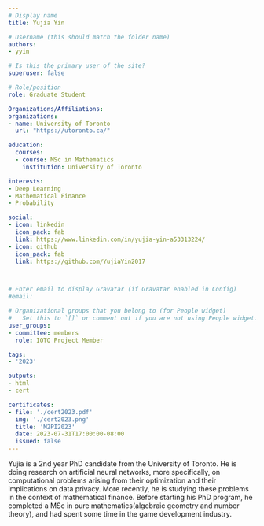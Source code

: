 ```yaml
---
# Display name
title: Yujia Yin

# Username (this should match the folder name)
authors:
- yyin

# Is this the primary user of the site?
superuser: false

# Role/position
role: Graduate Student

Organizations/Affiliations:
organizations:
- name: University of Toronto
  url: "https://utoronto.ca/"

education:
  courses:
  - course: MSc in Mathematics
    institution: University of Toronto

interests:
- Deep Learning
- Mathematical Finance
- Probability

social:
- icon: linkedin
  icon_pack: fab
  link: https://www.linkedin.com/in/yujia-yin-a53313224/
- icon: github
  icon_pack: fab
  link: https://github.com/YujiaYin2017



# Enter email to display Gravatar (if Gravatar enabled in Config)
#email:

# Organizational groups that you belong to (for People widget)
#   Set this to `[]` or comment out if you are not using People widget.
user_groups:
- committee: members
  role: IOTO Project Member

tags:
- '2023'

outputs:
- html
- cert

certificates:
- file: './cert2023.pdf'
  img: './cert2023.png'
  title: 'M2PI2023'
  date: 2023-07-31T17:00:00-08:00
  issued: false
---
```

Yujia is a 2nd year PhD candidate from the University of Toronto. He is doing research on artificial neural networks, more specifically, on computational problems arising from their optimization and their implications on data privacy. More recently, he is studying these problems in the context of mathematical finance. Before starting his PhD program, he completed a MSc in pure mathematics(algebraic geometry and number theory), and had spent some time in the game development industry.
